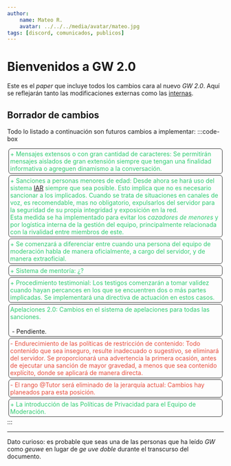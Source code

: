 ```yaml
---
author: 
    name: Mateo R.
    avatar: ../../../media/avatar/mateo.jpg
tags: [discord, comunicados, publicos]
---
```

<style>
/* Estilos para la caja de código */
.code-box {
    background-color: #222222;
    padding: 10px;
    border: 1px solid #ddd;
    border-radius: 5px;
    font-family: monospace;
    white-space: pre-wrap; 
    line-height: 1.5; 
    border-color: rgb(44 44 44/1);
}

.rsection {
    border-radius: 6px;
    border: 1px solid #ddd;
    border-color: rgb(44 44 44/1);
    padding: 3px;
    margin: 3px;
}
/* Estilos para el texto agregado en verde */
.positive-sy {
    color: #2ecc71; /* Verde */
    
}

/* Estilos para el texto eliminado en rojo */
.negative-sy {
    color: #e74c3c; /* Rojo */
}
</style>
# Bienvenidos a GW 2.0

Este es el _paper_ que incluye todos los cambios cara al nuevo _GW 2.0_.
Aquí se reflejarán tanto las modificaciones externas como las [internas](../internos/).

## Borrador de cambios
Todo lo listado a continuación son futuros cambios a implementar:
:::code-box
<div class="rsection positive-sy">+ Mensajes extensos o con gran cantidad de caracteres: Se permitirán mensajes aislados de gran extensión siempre que tengan una finalidad informativa o agreguen dinamismo a la conversación.</div>
<div class="rsection positive-sy">+ Sanciones a personas menores de edad: Desde ahora se hará uso del sistema <a href="../../../../protocolos/generales/sanciones/discord_uso-del-iar/">IAR</a> siempre que sea posible. Esto implica que no es necesario sancionar a los implicados. Cuando se trata de situaciones en canales de voz, es recomendable, mas no obligatorio, expulsarlos del servidor para la seguridad de su propia integridad y exposición en la red.<br>Esta medida se ha implementado para evitar los <em>cazadores de menores</em> y por logística interna de la gestión del equipo, principalmente relacionada con la rivalidad entre miembros de este.</div>
<div class="rsection positive-sy">+ Se comenzará a diferenciar entre cuando una persona del equipo de moderación habla de manera oficialmente, a cargo del servidor, y de manera extraoficial.</div>
<div class="rsection positive-sy">+ Sistema de mentoría: ¿?</div>
<div class="rsection positive-sy">+ Procedimiento testimonial: Los testigos comenzarán a tomar validez cuando hayan percances en los que se encuentren dos o más partes implicadas. Se implementará una directiva de actuación en estos casos.</div>
<div class="rsection"><div class="positive-sy">Apelaciones 2.0: Cambios en el sistema de apelaciones para todas las sanciones.</div>
<br>&nbsp;- Pendiente.</div>
<div class="rsection negative-sy">- Endurecimiento de las políticas de restricción de contenido: Todo contenido que sea inseguro, resulte inadecuado o sugestivo, se eliminará del servidor. Se proporcionará una advertencia la primera ocasión, antes de ejecutar una sanción de mayor gravedad, a menos que sea contenido explícito, donde se aplicará de manera directa.</div>
<div class="rsection negative-sy">- El rango @Tutor será eliminado de la jerarquía actual: Cambios hay planeados para esta posición.</div>
<div class="rsection positive-sy">+ La introducción de las Políticas de Privacidad para el Equipo de Moderación.</div>
:::


---
Dato curioso: es probable que seas una de las personas que ha leído _GW_ como _geuwe_ en lugar de _ge uve doble_ durante el transcurso del documento.
